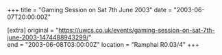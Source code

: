 +++
title = "Gaming Session on Sat 7th June 2003"
date = "2003-06-07T20:00:00Z"

[extra]
original = "https://uwcs.co.uk/events/gaming-session-on-sat-7th-june-2003-1474488943299/"    
end = "2003-06-08T03:00:00Z"
location = "Ramphal R0.03/4"
+++



